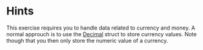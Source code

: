 # Hints

This exercise requires you to handle data related to currency and money. A normal approuch is to use the [Decimal](https://docs.microsoft.com/en-us/dotnet/api/system.decimal?view=net-5.0) struct to store currency values.
Note though that you then only store the numeric value of a currency.
